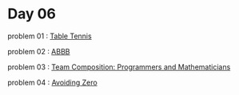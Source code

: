 # Day 06

problem 01 : [ Table Tennis ](https://codeforces.com/problemset/problem/879/B)

problem 02 : [ ABBB ](https://codeforces.com/problemset/problem/1428/C)

problem 03 : [ Team Composition: Programmers and Mathematicians ](https://codeforces.com/problemset/problem/1611/B)

problem 04 : [ Avoiding Zero ](https://codeforces.com/problemset/problem/1427/A)

